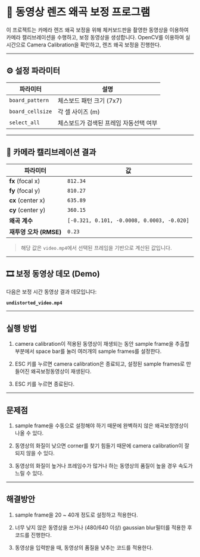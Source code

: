 # 🎥 동영상 렌즈 왜곡 보정 프로그램

이 프로젝트는 카메라 렌즈 왜곡 보정을 위해 체커보드판을 촬영한 동영상을 이용하여 카메라 캘리브레이션을 수행하고,
보정 동영상을 생성합니다. OpenCV를 이용하여 실시간으로 Camera Calibration을 확인하고, 렌즈 왜곡 보정을 진행한다.

---

## ⚙️ 설정 파라미터

| 파라미터 | 설명 |
|------------------|---------|
| `board_pattern`  | 체스보드 패턴 크기 (7x7) |
| `board_cellsize` | 각 셀 사이즈 (m) |
| `select_all`     | 체스보드가 검색된 프레임 자동선택 여부 |

---

## 📐 카메라 캘리브레이션 결과

| 파라미터 | 값 |
|------------------|------|
| **fx** (focal x) | `812.34` |
| **fy** (focal y) | `810.27` |
| **cx** (center x)| `635.89` |
| **cy** (center y)| `360.15` |
| **왜곡 계수** | `[-0.321, 0.101, -0.0008, 0.0003, -0.020]` |
| **재투영 오차 (RMSE)** | `0.23` |

> 해당 값은 `video.mp4`에서 선택된 프레임을 기반으로 계산된 값입니다.

---

## 🎞️ 보정 동영상 데모 (Demo)

다음은 보정 시간 동영상 결과 데모입니다:

**`undistorted_video.mp4`**

---

## 실행 방법

1. camera calibration이 적용된 동영상이 재생되는 동안
sample frame을 추출할 부분에서 space bar를 눌러 여러개의 
sample frames를 설정한다.

2. ESC 키를 누르면 camera calibration은 종료되고,
설정된 sample frames로 만들어진
왜곡보정동영상이 재생된다.

3. ESC 키를 누르면 종료된다.

---

## 문제점

1. sample frame을 수동으로 설정해야 하기 때문에 
완벽하지 않은 왜곡보정영상이 나올 수 있다.

2. 동영상의 화질이 낮으면 corner를 찾기 힘들기 때문에
camera calibration이 잘 되지 않을 수 있다.

3. 동영상의 화질이 높거나 프레임수가 많거나 하는
동영상의 품질이 높을 경우 속도가 느릴 수 있다.

---

## 해결방안

1. sample frame을 20 ~ 40개 정도로 설정하고 적용한다.

2. 너무 낮지 않은 동영상을 쓰거나 (480/640 이상)
gaussian blur필터를 적용한 후 코드를 진행한다.

3. 동영상을 입력받을 때,
동영상의 품질을 낮추는 코드를 적용한다.